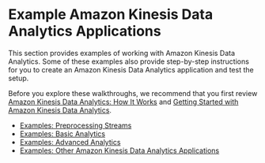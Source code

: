 # Example Amazon Kinesis Data Analytics Applications<a name="example-apps"></a>

This section provides examples of working with Amazon Kinesis Data Analytics\. Some of these examples also provide step\-by\-step instructions for you to create an Amazon Kinesis Data Analytics application and test the setup\. 

 Before you explore these walkthroughs, we recommend that you first review [Amazon Kinesis Data Analytics: How It Works](how-it-works.md) and [Getting Started with Amazon Kinesis Data Analytics](getting-started.md)\.


+ [Examples: Preprocessing Streams](apps-preprocess-stream.md)
+ [Examples: Basic Analytics](apps-basic-analytics.md)
+ [Examples: Advanced Analytics](apps-adv-analytics.md)
+ [Examples: Other Amazon Kinesis Data Analytics Applications](app-other-apps.md)